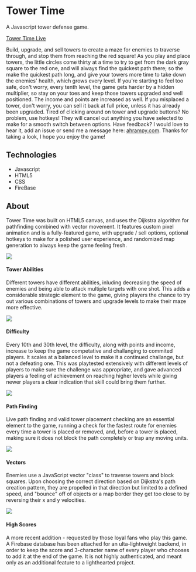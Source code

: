 # Tower Time
A Javascript tower defense game.

[Tower Time Live](https://towertime.herokuapp.com/)

Build, upgrade, and sell towers to create a maze for enemies to traverse through, and stop them from reaching the red square! As you play and place towers, the little circles come thirty at a time to try to get from the dark gray square to the red one, and will always find the quickest path there; so the make the quickest path long, and give your towers more time to take down the enemies' health, which grows every level. If you're starting to feel too safe, don't worry, every tenth level, the game gets harder by a hidden multiplier, so stay on your toes and keep those towers upgraded and well positioned. The income and points are increased as well. If you misplaced a tower, don't worry, you can sell it back at full price, unless it has already been upgraded. Tired of clicking around on tower and upgrade buttons? No problem, use hotkeys! They will cancel out anything you have selected to make for a smooth switch between options. Have feedback? I would love to hear it, add an issue or send me a message here: [ahrampy.com]( https://www.ahrampy.com). Thanks for taking a look, I hope you enjoy the game!

## Technologies

* Javascript
* HTML5
* CSS
* FireBase

## About

Tower Time was built on HTML5 canvas, and uses the Dijkstra algorithm for pathfinding combined with vector movement. It features custom pixel animation and is a fully-featured game, with upgrade / sell options, optional hotkeys to make for a polished user experience, and randomized map generation to always keep the game feeling fresh.

<img src="https://imgur.com/td8tiXC.png"/>

#### Tower Abilities
Different towers have different abilities, inluding decreasing the speed of enemies and being able to attack multiple targets with one shot. This adds a considerable strategic element to the game, giving players the chance to try out various combinations of towers and upgrade levels to make their maze more effective.

<img src="https://imgur.com/vlwicHs.png"/>

#### Difficulty
Every 10th and 30th level, the difficulty, along with points and income, increase to keep the game competative and challanging to commited players. It scales at a balanced level to make it a continued challange, but not a defeating one. This was playtested extensively with different levels of players to make sure the challenge was appropriate, and gave advanced players a feeling of achievement on reaching higher levels while giving newer players a clear indication that skill could bring them further.

<img src="https://i.imgur.com/P400Hzf.png"/>

#### Path Finding
Live path finding and valid tower placement checking are an essential element to the game, running a check for the fastest route for enemies every time a tower is placed or removed, and, before a tower is placed, making sure it does not block the path completely or trap any moving units.

<img src="https://i.imgur.com/weSGoxK.png"/>

#### Vectors
Enemies use a JavaScript vector "class" to traverse towers and block squares. Upon choosing the correct direction based on Dijkstra's path creation pattern, they are propelled in that direction but limited to a defined speed, and "bounce" off of objects or a map border they get too close to by reversing their x and y velocities.

<img src="https://i.imgur.com/zHEqY6U.png"/>

#### High Scores

A more recent addition - requested by those loyal fans who play this game. A Firebase database has been attached for an ulta-lightweight backend, in order to keep the score and 3-character name of every player who chooses to add it at the end of the game. It is not highly authenticated, and meant only as an additional feature to a lighthearted project.
